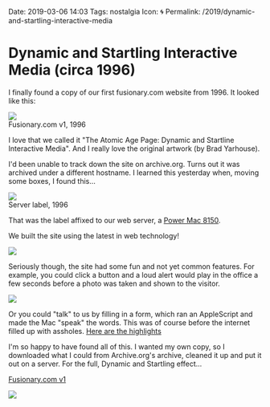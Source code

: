 Date: 2019-03-06 14:03
Tags: nostalgia
Icon: 🌀
Permalink: /2019/dynamic-and-startling-interactive-media

# Dynamic and Startling Interactive Media (circa 1996)

I finally found a copy of our first fusionary.com website from 1996. It looked like this:

![](https://www.baty.blog/_img/2019/2019-03-06-fusionaryv1.png)  
Fusionary.com v1, 1996

I love that we called it "The Atomic Age Page: Dynamic and Startline Interactive Media". And I really love the original artwork (by Brad Yarhouse).

I'd been unable to track down the site on archive.org. Turns out it was archived under a different hostname. I learned this yesterday when, moving some boxes, I found this...

![](https://www.baty.blog/_img/2019/2019-03-06-server-label-shaggy.jpg)  
Server label, 1996

That was the label affixed to our web server, a [Power Mac 8150](https://en.wikipedia.org/wiki/Power_Macintosh_8100).

We built the site using the latest in web technology!

![](https://www.baty.blog/_img/2019/2019-03-06-about-our-site.png)

Seriously though, the site had some fun and not yet common features. For example, you could click a button and a loud alert would play in the office a few seconds before a photo was taken and shown to the visitor. 

![](https://www.baty.blog/_img/2019/2019-03-06-take-picture.png)

Or you could "talk" to us by filling in a form, which ran an AppleScript and made the Mac "speak" the words. This was of course before the internet filled up with assholes. [Here are the highlights](http://static.baty.net/fusionary1996/web/19961105030601/http-/shaggy.fusionary.com/4d.acgi$feedback.html)


I'm so happy to have found all of this. I wanted my own copy, so I downloaded what I could from Archive.org's archive, cleaned it up and put it out on a server. For the full, Dynamic and Startling effect...

[Fusionary.com v1](http://static.baty.net/fusionary1996/web/19961105021520/http-/shaggy.fusionary.com/index.html)

![](https://www.baty.blog/_img/2019/2019-03-06-about-us.png)
